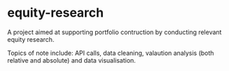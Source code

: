 # equity-research

A project aimed at supporting portfolio contruction by conducting relevant equity research.

Topics of note include: API calls, data cleaning, valaution analysis (both relative and absolute) and data visualisation.
